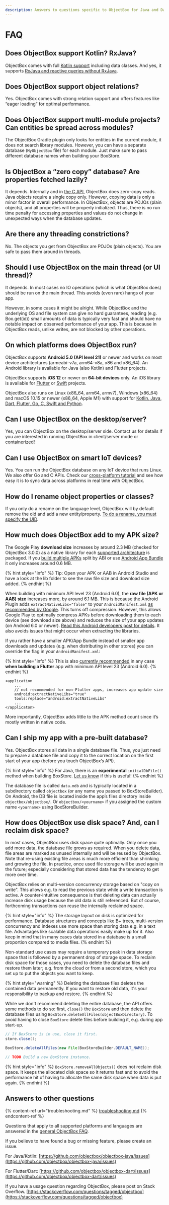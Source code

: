 ```yaml
---
description: Answers to questions specific to ObjectBox for Java and Dart
---
```


# FAQ

## **Does ObjectBox support Kotlin? RxJava?**

ObjectBox comes with full [Kotlin support](https://docs.objectbox.io/kotlin-support) including data classes. And yes, it supports [RxJava and reactive queries without RxJava](https://docs.objectbox.io/data-observers-and-rx).

## **Does ObjectBox support object relations?**

Yes. ObjectBox comes with strong relation support and offers features like “eager loading” for optimal performance.

## **Does ObjectBox support multi-module projects? Can entities be spread across modules?**

The ObjectBox Gradle plugin only looks for entities in the current module, it does not search library modules. However, you can have a separate database (`MyObjectBox` file) for each module. Just make sure to pass different database names when building your BoxStore.

## **Is ObjectBox a “zero copy” database? Are properties fetched lazily?**

It depends. Internally and in [the C API](https://github.com/objectbox/objectbox-c), ObjectBox does zero-copy reads. Java objects require a single copy only. However, copying data is only a minor factor in overall performance. In ObjectBox, objects are POJOs (plain objects), and all properties will be properly initialized. Thus, there is no run time penalty for accessing properties and values do not change in unexpected ways when the database updates.

## **Are there any threading constrictions?**

No. The objects you get from ObjectBox are POJOs (plain objects). You are safe to pass them around in threads.

## Should I use ObjectBox on the main thread (or UI thread)?

It depends. In most cases no IO operations (which is what ObjectBox does) should be run on the main thread. This avoids (even rare) hangs of your app.

However, in some cases it might be alright. While ObjectBox and the underlying OS and file system can give no hard guarantees, reading (e.g. Box.get(id)) small amounts of data is typically very fast and should have no notable impact on observed performance of your app. This is because in ObjectBox reads, unlike writes, are not blocked by other operations.

## **On which platforms does ObjectBox run?**

ObjectBox supports **Android 5.0 (API level 21)** or newer and works on most device architectures (armeabi-v7a, arm64-v8a, x86 and x86\_64). An Android library is available for Java (also Kotlin) and Flutter projects.

ObjectBox supports **iOS 12** or newer on **64-bit devices** only. An iOS library is available for [Flutter](https://pub.dev/packages/objectbox) or [Swift](https://objectbox.io/swift-database-for-ios/) projects.

ObjectBox also runs on Linux (x86\_64, arm64, armv7), Windows (x86\_64) and macOS 10.15 or newer (x86\_64, Apple M1) with support for [Kotlin, Java, Dart, Flutter, Go, C, Swift and Python](https://objectbox.io/offline-first-mobile-database/).

## **Can I use ObjectBox on the desktop/server?**

Yes, you can ObjectBox on the desktop/server side. Contact us for details if you are interested in running ObjectBox in client/server mode or containerized!

## **Can I use ObjectBox on smart IoT devices?**

Yes. You can run the ObjectBox database on any IoT device that runs Linux. We also offer Go and C APIs. Check our [cross-platform tutorial](https://objectbox.io/cross-platform-sync-example/) and see how easy it is to sync data across platforms in real time with ObjectBox.

## **How do I rename object properties or classes?**

If you only do a rename on the language level, ObjectBox will by default remove the old and add a new entity/property. [To do a rename, you must specify the UID](https://docs.objectbox.io/advanced/data-model-updates).

## **How much does ObjectBox add to my APK size?**

The Google Play **download size** increases by around 2.3 MB (checked for ObjectBox 3.0.0) as a native library for each [supported architecture](faq.md#on-which-platforms-does-objectbox-run) is packaged. If you [build multiple APKs](https://developer.android.com/studio/build/configure-apk-splits) split by ABI or use [Android App Bundle](https://developer.android.com/guide/app-bundle/) it only increases around 0.6 MB.

{% hint style="info" %}
Tip: Open your APK or AAB in Android Studio and have a look at the lib folder to see the raw file size and download size added.
{% endhint %}

When building with minimum API level 23 (Android 6.0), the **raw file (APK or AAB) size** increases more, by around 6.1 MB. This is because the Android Plugin adds `extractNativeLibs="false"` to your `AndroidManifest.xml` [as recommended by Google](https://developer.android.com/topic/performance/reduce-apk-size#extract-false). This turns off compression. However, this allows Google Play to optimally compress APKs before downloading them to each device (see download size above) and reduces the size of your app updates (on Android 6.0 or newer). [Read this Android developers post for details](https://medium.com/androiddevelopers/smallerapk-part-8-native-libraries-open-from-apk-fc22713861ff). It also avoids issues that might occur when extracting the libraries.

If you rather have a smaller APK/App Bundle instead of smaller app downloads and updates (e.g. when distributing in other stores) you can override the flag in your `AndroidManifest.xml`:

{% hint style="info" %}
This is also [currently recommended](https://docs.flutter.dev/deployment/android#building-the-app-for-release) in any case **when building a Flutter** app with minimum API level 23 (Android 6.0).
{% endhint %}

```
<application
    ...
    // not recommended for non-Flutter apps, increases app update size
    android:extractNativeLibs="true"
    tools:replace="android:extractNativeLibs"
    ...   
</applicaton>
```

More importantly, ObjectBox adds little to the APK method count since it’s mostly written in native code.

## **Can I ship my app with a pre-built database?**

Yes. ObjectBox stores all data in a single database file. Thus, you just need to prepare a database file and copy it to the correct location on the first start of your app (before you touch ObjectBox’s API).

{% hint style="info" %}
For Java, there is an **experimental** `initialDbFile()` method when building BoxStore. [Let us know](https://github.com/objectbox/objectbox-java/issues/310) if this is useful!
{% endhint %}

The database file is called `data.mdb` and is typically located in a subdirectory called `objectbox` (or any name you passed to BoxStoreBuilder). On Android, the DB file is located inside the app’s files directory inside `objectbox/objectbox/`. Or `objectbox/<yourname>` if you assigned the custom name `<yourname>` using BoxStoreBuilder.

## How does ObjectBox use disk space? And, can I reclaim disk space?

In most cases, ObjectBox uses disk space quite optimally. Only once you add more data, the database file grows as required. When you delete data, file areas are marked as unused internally and will be reused by ObjectBox. Note that re-using existing file areas is much more efficient than shrinking and growing the file. In practice, once used file storage will be used again in the future; especially considering that stored data has the tendency to get more over time.

ObjectBox relies on multi-version concurrency storage based on "copy on write". This allows e.g. to read the previous state while a write transaction is active. A counter-intuitive consequence is that deleting data can actually increase disk usage because the old data is still referenced. But of course, forthcoming transactions can reuse the internally reclaimed space.

{% hint style="info" %}
The storage layout on disk is optimized for performance. Database structures and concepts like B+ trees, multi-version concurrency and indexes use more space than storing data e.g. in a text file. Advantages like scalable data operations easily make up for it. Also keep in mind that in many cases data stored in a database is a small proportion compared to media files.
{% endhint %}

Non-standard use cases may require a temporary peak in data storage space that is followed by a permanent drop of storage space. To reclaim disk space for those cases, you need to delete the database files and restore them later; e.g. from the cloud or from a second store, which you set up to put the objects you want to keep.

{% hint style="warning" %}
Deleting the database files deletes the contained data permanently. If you want to restore old data, it's your responsibility to backup and restore.
{% endhint %}

While we don't recommend deleting the entire database, the API offers some methods to do so: first, `close()` the `BoxStore` and then delete the database files using `BoxStore.deleteAllFiles(objectBoxDirectory)`. To avoid having to close `BoxStore` delete files before building it, e.g. during app start-up.

```java
// If BoxStore is in use, close it first.
store.close();

BoxStore.deleteAllFiles(new File(BoxStoreBuilder.DEFAULT_NAME));

// TODO Build a new BoxStore instance.
```

{% hint style="info" %}
`BoxStore.removeAllObjects()` does not reclaim disk space. It keeps the allocated disk space so it returns fast and to avoid the performance hit of having to allocate the same disk space when data is put again.
{% endhint %}

## **Answers to other questions**

{% content-ref url="troubleshooting.md" %}
[troubleshooting.md](troubleshooting.md)
{% endcontent-ref %}

Questions that apply to all supported platforms and languages are answered in the [general ObjectBox FAQ](https://objectbox.io/faq/).

If you believe to have found a bug or missing feature, please create an issue.

For Java/Kotlin: [https://github.com/objectbox/objectbox-java/issues](https://github.com/objectbox/objectbox-java/issues)

For Flutter/Dart: [https://github.com/objectbox/objectbox-dart/issues](https://github.com/objectbox/objectbox-dart/issues)

If you have a usage question regarding ObjectBox, please post on Stack Overflow. [https://stackoverflow.com/questions/tagged/objectbox](https://stackoverflow.com/questions/tagged/objectbox)
